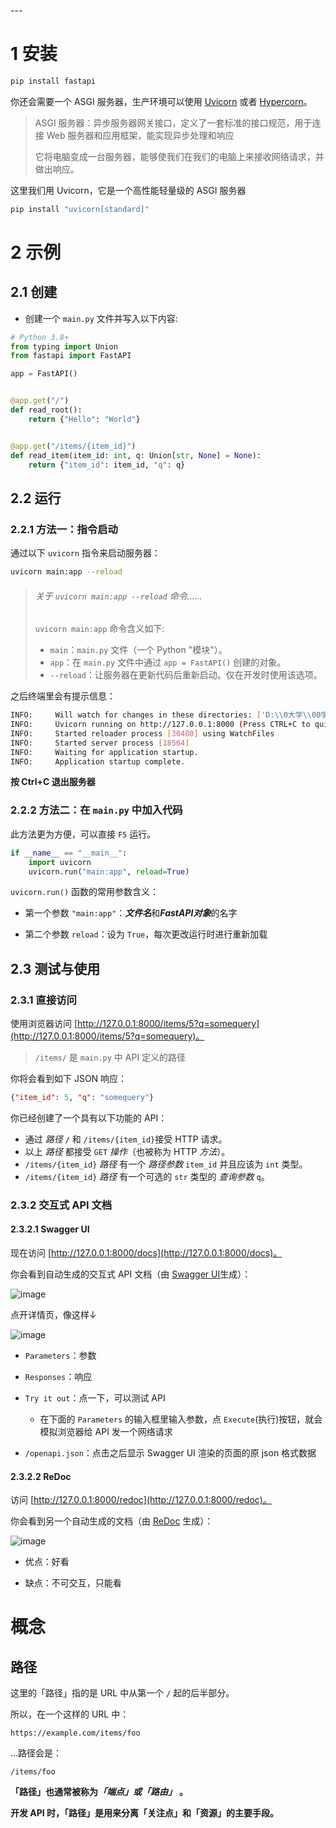 <span id="20241208214752-9p6aodi" style="display: none;"></span>---

# 1 安装

```bash
pip install fastapi
```

你还会需要一个 ASGI 服务器，生产环境可以使用 [Uvicorn](https://www.uvicorn.org/) 或者 [Hypercorn](https://github.com/pgjones/hypercorn)。

> ASGI 服务器：异步服务器网关接口，定义了一套标准的接口规范，用于连接 Web 服务器和应用框架，能实现异步处理和响应
>
> 它将电脑变成一台服务器，能够使我们在我们的电脑上来接收网络请求，并做出响应。

这里我们用 Uvicorn，它是一个高性能轻量级的 ASGI 服务器

```bash
pip install "uvicorn[standard]"
```

# 2 示例

## 2.1 创建

* 创建一个 `main.py`​ 文件并写入以下内容:

```python
# Python 3.8+
from typing import Union
from fastapi import FastAPI

app = FastAPI()


@app.get("/")
def read_root():
    return {"Hello": "World"}


@app.get("/items/{item_id}")
def read_item(item_id: int, q: Union[str, None] = None):
    return {"item_id": item_id, "q": q}
```

## 2.2 运行

### 2.2.1 方法一：指令启动

通过以下 `uvicorn`​ 指令来启动服务器：

```bash
uvicorn main:app --reload
```

> ###### 关于 `uvicorn main:app --reload`​ 命令......
>
> ​`uvicorn main:app`​ 命令含义如下:
>
> * ​`main`​：`main.py`​ 文件（一个 Python "模块"）。
> * ​`app`​：在 `main.py`​ 文件中通过 `app = FastAPI()`​ 创建的对象。
> * ​`--reload`​：让服务器在更新代码后重新启动。仅在开发时使用该选项。

之后终端里会有提示信息：

```bash
INFO:     Will watch for changes in these directories: ['D:\\0大学\\00学生在线\\0OnlineSduPythonCode\\第三次培训\\fastapi-learn']
INFO:     Uvicorn running on http://127.0.0.1:8000 (Press CTRL+C to quit)
INFO:     Started reloader process [30480] using WatchFiles
INFO:     Started server process [18564]
INFO:     Waiting for application startup.
INFO:     Application startup complete.
```

**按 Ctrl+C 退出服务器**

### 2.2.2 方法二：在 `main.py`​ 中加入代码

此方法更为方便，可以直接 `F5`​ 运行。

```python
if __name__ == "__main__":
    import uvicorn
    uvicorn.run("main:app", reload=True)
```

​`uvicorn.run()`​ 函数的常用参数含义：

* 第一个参数 `"main:app"`​：***文件名***和***FastAPI对象***的名字

* 第二个参数 `reload`​：设为 `True`​，每次更改运行时进行重新加载

## 2.3 测试与使用

### 2.3.1 直接访问

使用浏览器访问 [http://127.0.0.1:8000/items/5?q=somequery](http://127.0.0.1:8000/items/5?q=somequery)。

> ​`/items/`​ 是 `main.py`​ 中 API 定义的路径

你将会看到如下 JSON 响应：

```json
{"item_id": 5, "q": "somequery"}
```

你已经创建了一个具有以下功能的 API：

* 通过 *路径* `/`​ 和 `/items/{item_id}`​ 接受 HTTP 请求。
* 以上 *路径* 都接受 `GET`​ *操作*（也被称为 HTTP *方法*）。
* ​`/items/{item_id}`​ *路径* 有一个 *路径参数* `item_id`​ 并且应该为 `int`​ 类型。
* ​`/items/{item_id}`​ *路径* 有一个可选的 `str`​ 类型的 *查询参数* `q`​。

### 2.3.2 交互式 API 文档

#### 2.3.2.1 Swagger UI

现在访问 [http://127.0.0.1:8000/docs](http://127.0.0.1:8000/docs)。

你会看到自动生成的交互式 API 文档（由 [Swagger UI](https://github.com/swagger-api/swagger-ui)生成）：

​![image](assets/image-20241213212115-mftytn4.png)​

点开详情页，像这样↓

​![image](assets/image-20241213093818-zmv7qeo.png)​

* ​`Parameters`​：参数
* ​`Responses`​：响应
* ​`Try it out`​：点一下，可以测试 API

  * 在下面的 `Parameters`​ 的输入框里输入参数，点 `Execute`​(执行)按钮，就会模拟浏览器给 API 发一个网络请求
* ​`/openapi.json`​：点击之后显示 Swagger UI 渲染的页面的原 json 格式数据

#### 2.3.2.2 ReDoc

访问 [http://127.0.0.1:8000/redoc](http://127.0.0.1:8000/redoc)。

你会看到另一个自动生成的文档（由 [ReDoc](https://github.com/Rebilly/ReDoc) 生成）：

​![image](assets/image-20241213212227-hhrm5hl.png)​

* 优点：好看

* 缺点：不可交互，只能看

# 概念

## 路径

这里的「路径」指的是 URL 中从第一个 `/`​ 起的后半部分。

所以，在一个这样的 URL 中：

```
https://example.com/items/foo
```

...路径会是：

```
/items/foo
```

 **「路径」也通常被称为**​ ***「端点」或「路由」***​ **。**

**开发 API 时，「路径」是用来分离「关注点」和「资源」的主要手段。**

‍
